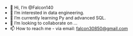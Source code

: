 - 👋 Hi, I’m @Falcon140
- 👀 I’m interested in data engineering.
- 🌱 I’m currently learning Py and advanced SQL.
- 💞️ I’m looking to collaborate on ...
- 📫 How to reach me - via email: falcon30850@gmail.com

<!---
Falcon140/Falcon140 is a ✨ special ✨ repository because its `README.md` (this file) appears on your GitHub profile.
You can click the Preview link to take a look at your changes.
--->
